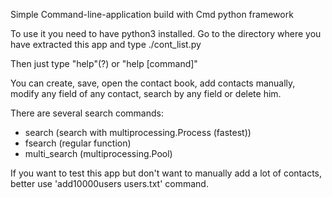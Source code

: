 Simple Command-line-application build with Cmd python framework


To use it you need to have python3 installed.
Go to the directory where you have extracted this app and type ./cont_list.py

Then just type "help"(?) or "help [command]"

You can create, save, open the contact book, add contacts manually, modify any field of any
contact, search by any field or delete him.

There are several search commands:

- search (search with multiprocessing.Process (fastest))
- fsearch (regular function)
- multi_search (multiprocessing.Pool)

If you want to test this app but don't want to manually add a lot of contacts, better use 'add10000users users.txt' command.  
